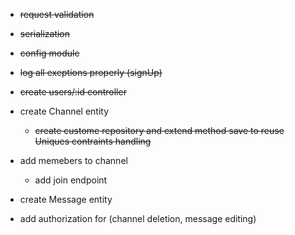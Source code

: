 - ~~request validation~~
- ~~serialization~~
- ~~config module~~
- ~~log all exeptions properly (signUp)~~
- ~~create users/:id controller~~
- create Channel entity
  - ~~create custome repository and extend method save to reuse Uniques contraints handling~~

- add memebers to channel
  - add join endpoint

- create Message entity

- add authorization for (channel deletion, message editing)
